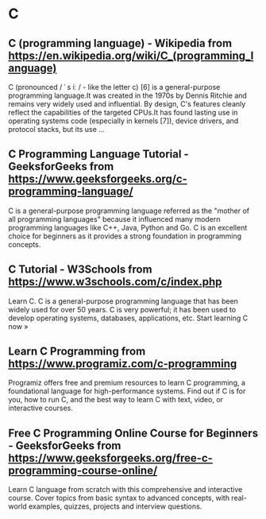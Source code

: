 # C
## C (programming language) - Wikipedia from https://en.wikipedia.org/wiki/C_(programming_language)
C (pronounced / ˈ s iː / - like the letter c) [6] is a general-purpose programming language.It was created in the 1970s by Dennis Ritchie and remains very widely used and influential. By design, C's features cleanly reflect the capabilities of the targeted CPUs.It has found lasting use in operating systems code (especially in kernels [7]), device drivers, and protocol stacks, but its use ...
## C Programming Language Tutorial - GeeksforGeeks from https://www.geeksforgeeks.org/c-programming-language/
C is a general-purpose programming language referred as the "mother of all programming languages" because it influenced many modern programming languages like C++, Java, Python and Go. C is an excellent choice for beginners as it provides a strong foundation in programming concepts.
## C Tutorial - W3Schools from https://www.w3schools.com/c/index.php
Learn C. C is a general-purpose programming language that has been widely used for over 50 years. C is very powerful; it has been used to develop operating systems, databases, applications, etc. Start learning C now »
## Learn C Programming from https://www.programiz.com/c-programming
Programiz offers free and premium resources to learn C programming, a foundational language for high-performance systems. Find out if C is for you, how to run C, and the best way to learn C with text, video, or interactive courses.
## Free C Programming Online Course for Beginners - GeeksforGeeks from https://www.geeksforgeeks.org/free-c-programming-course-online/
Learn C language from scratch with this comprehensive and interactive course. Cover topics from basic syntax to advanced concepts, with real-world examples, quizzes, projects and interview questions.
